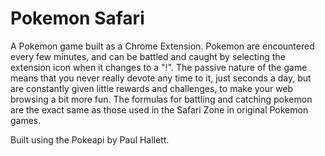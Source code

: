 Pokemon Safari
=============
A Pokemon game built as a Chrome Extension. Pokemon are encountered every few minutes, and can be battled and caught by selecting the extension icon when it changes to a "!". The passive nature of the game means that you never really devote any time to it, just seconds a day, but are constantly given little rewards and challenges, to make your web browsing a bit more fun. The formulas for battling and catching pokemon are the exact same as those used in the Safari Zone in original Pokemon games. 

Built using the Pokeapi by Paul Hallett.
